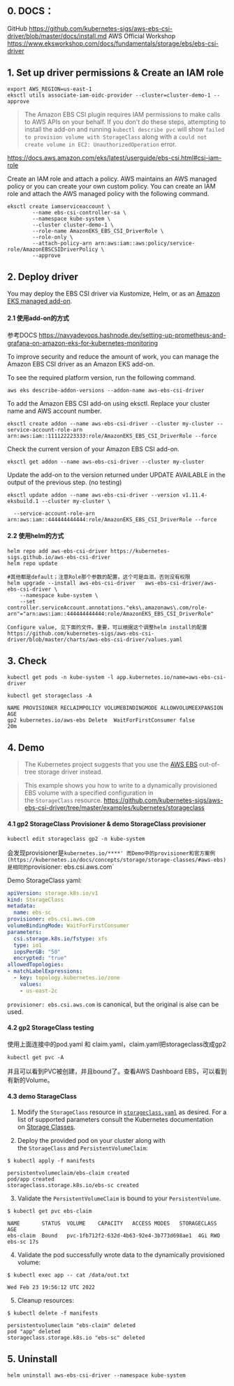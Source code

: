 ## 0. DOCS：
GitHub
https://github.com/kubernetes-sigs/aws-ebs-csi-driver/blob/master/docs/install.md
AWS Official Workshop 
https://www.eksworkshop.com/docs/fundamentals/storage/ebs/ebs-csi-driver
## 1. Set up driver permissions & Create an IAM role

```
export AWS_REGION=us-east-1 
eksctl utils associate-iam-oidc-provider --cluster=cluster-demo-1 --approve
```

>The Amazon EBS CSI plugin requires IAM permissions to make calls to AWS APIs on your behalf. If you don't do these steps, attempting to install the add-on and running `kubectl describe pvc` will show `failed to provision volume with StorageClass` along with a `could not create volume in EC2: UnauthorizedOperation` error.

https://docs.aws.amazon.com/eks/latest/userguide/ebs-csi.html#csi-iam-role

Create an IAM role and attach a policy. AWS maintains an AWS managed policy or you can create your own custom policy. You can create an IAM role and attach the AWS managed policy with the following command.
```
eksctl create iamserviceaccount \
        --name ebs-csi-controller-sa \
        --namespace kube-system \
        --cluster cluster-demo-1 \
        --role-name AmazonEKS_EBS_CSI_DriverRole \
        --role-only \
        --attach-policy-arn arn:aws:iam::aws:policy/service-role/AmazonEBSCSIDriverPolicy \
        --approve
```

## 2. Deploy driver

You may deploy the EBS CSI driver via Kustomize, Helm, or as an [Amazon EKS managed add-on](https://docs.aws.amazon.com/eks/latest/userguide/managing-ebs-csi.html).

#### 2.1 使用add-on的方式
参考DOCS
https://navyadevops.hashnode.dev/setting-up-prometheus-and-grafana-on-amazon-eks-for-kubernetes-monitoring


To improve security and reduce the amount of work, you can manage the Amazon EBS CSI driver as an Amazon EKS add-on.

To see the required platform version, run the following command. 
```
aws eks describe-addon-versions --addon-name aws-ebs-csi-driver
```

To add the Amazon EBS CSI add-on using eksctl. Replace your cluster name and AWS account number.
```
eksctl create addon --name aws-ebs-csi-driver --cluster my-cluster --service-account-role-arn arn:aws:iam::111122223333:role/AmazonEKS_EBS_CSI_DriverRole --force
```

Check the current version of your Amazon EBS CSI add-on.
```
eksctl get addon --name aws-ebs-csi-driver --cluster my-cluster
```

Update the add-on to the version returned under UPDATE AVAILABLE in the output of the previous step. (no testing)
```
eksctl update addon --name aws-ebs-csi-driver --version v1.11.4-eksbuild.1 --cluster my-cluster \

  --service-account-role-arn arn:aws:iam::444444444444:role/AmazonEKS_EBS_CSI_DriverRole --force
```

#### 2.2 使用helm的方式
```
helm repo add aws-ebs-csi-driver https://kubernetes-sigs.github.io/aws-ebs-csi-driver
helm repo update
```

```
#其他都是default；注意Role那个参数的配置，这个可是血泪，否则没有权限
helm upgrade --install aws-ebs-csi-driver   aws-ebs-csi-driver/aws-ebs-csi-driver \
    --namespace kube-system \
    --set controller.serviceAccount.annotations."eks\.amazonaws\.com/role-arn"="arn:aws:iam::444444444444:role/AmazonEKS_EBS_CSI_DriverRole"
```

```
Configure value, 见下面的文件。重要，可以根据这个调整helm install的配置
https://github.com/kubernetes-sigs/aws-ebs-csi-driver/blob/master/charts/aws-ebs-csi-driver/values.yaml
```

## 3. Check

```
kubectl get pods -n kube-system -l app.kubernetes.io/name=aws-ebs-csi-driver
```

```
kubectl get storageclass -A
```

```
NAME PROVISIONER RECLAIMPOLICY VOLUMEBINDINGMODE ALLOWVOLUMEEXPANSION   AGE
gp2 kubernetes.io/aws-ebs Delete  WaitForFirstConsumer false            20m
```

## 4. Demo

>The Kubernetes project suggests that you use the [AWS EBS](https://github.com/kubernetes-sigs/aws-ebs-csi-driver) out-of-tree storage driver instead.

>This example shows you how to write to a dynamically provisioned EBS volume with a specified configuration in the `StorageClass` resource. https://github.com/kubernetes-sigs/aws-ebs-csi-driver/tree/master/examples/kubernetes/storageclass

#### 4.1 gp2 StorageClass Provisioner & demo StorageClass provisioner

```
kubectl edit storageclass gp2 -n kube-system
```
会发现provisioner是`kubernetes.io/****'
而Demo中的provisioner和官方案例(https://kubernetes.io/docs/concepts/storage/storage-classes/#aws-ebs)是相同的`provisioner: ebs.csi.aws.com`

Demo StorageClass yaml:
```yaml
apiVersion: storage.k8s.io/v1
kind: StorageClass
metadata:
  name: ebs-sc
provisioner: ebs.csi.aws.com
volumeBindingMode: WaitForFirstConsumer
parameters:
  csi.storage.k8s.io/fstype: xfs
  type: io1
  iopsPerGB: "50"
  encrypted: "true"
allowedTopologies:
- matchLabelExpressions:
  - key: topology.kubernetes.io/zone
    values:
    - us-east-2c
```

`provisioner: ebs.csi.aws.com` is canonical, but the original is alse can be used. 

#### 4.2 gp2 StorageClass testing

使用上面连接中的pod.yaml 和 claim.yaml，claim.yaml把storageclass改成gp2
```
kubectl get pvc -A
```
并且可以看到PVC被创建，并且bound了。查看AWS Dashboard EBS，可以看到有新的Volume。

#### 4.3 demo StarageClass
1. Modify the `StorageClass` resource in [`storageclass.yaml`](https://github.com/kubernetes-sigs/aws-ebs-csi-driver/blob/master/examples/kubernetes/storageclass/manifests/storageclass.yaml) as desired. For a list of supported parameters consult the Kubernetes documentation on [Storage Classes](https://kubernetes.io/docs/concepts/storage/storage-classes/#aws-ebs).

2. Deploy the provided pod on your cluster along with the `StorageClass` and `PersistentVolumeClaim`:
```shell
$ kubectl apply -f manifests

persistentvolumeclaim/ebs-claim created
pod/app created
storageclass.storage.k8s.io/ebs-sc created
```

3. Validate the `PersistentVolumeClaim` is bound to your `PersistentVolume`.
```shell
$ kubectl get pvc ebs-claim

NAME       STATUS  VOLUME    CAPACITY   ACCESS MODES   STORAGECLASS   AGE
ebs-claim  Bound   pvc-1fb712f2-632d-4b63-92e4-3b773d698ae1  4Gi RWO  ebs-sc 17s
```

4. Validate the pod successfully wrote data to the dynamically provisioned volume:
```shell
$ kubectl exec app -- cat /data/out.txt

Wed Feb 23 19:56:12 UTC 2022
```

5. Cleanup resources:
```shell
$ kubectl delete -f manifests

persistentvolumeclaim "ebs-claim" deleted
pod "app" deleted
storageclass.storage.k8s.io "ebs-sc" deleted
```

## 5. Uninstall

```
helm uninstall aws-ebs-csi-driver --namespace kube-system
```
